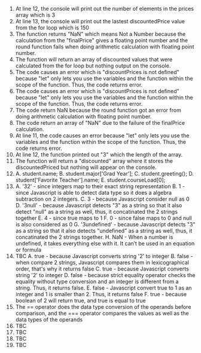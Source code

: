 1. At line 12, the console will print out the number of elements in the prices array which is 3
2. At line 13, the console will print out the lastest discountedPrice value from the for loop which is 150
3. The function returns "NaN" which means Not a Number because the calculation from the  "finalPrice" gives a floating point number and the round function fails when doing arithmetic calculation with floating point number.
4. The function will return an array of discounted values that were calculated from the for loop but nothing output on the console.
5. The code causes an error which is "discountPrices is not defined" because "let" only lets you use the variables and the function within the scope of the function. Thus, the code returns error.
6. The code causes an error which is "discountPrices is not defined" because "let" only lets you use the variables and the function within the scope of the function. Thus, the code returns error.
7. The code return NaN because the round function got an error from doing arithmetic calculation with floating point number.
8. The code return an array of "NaN" due to the failure of the finalPrice calculation.
9. At line 11, the code causes an error because "let" only lets you use the variables and the function within the scope of the function. Thus, the code returns error.
10. At line 12, the function printed out "3" which the length of the array.
11. The function will return a "discounted" array where it stores the discountedPriced but nothing will appear on the console.
12. 
    A. student.name;
    B. student.major['Grad Year'];
    C. student.greeting();
    D. student['Favorite Teacher'].name;
    E. student.courseLoad[0];
13. 
    A. '32' - since integers map to their exact string representation
    B. 1 - since Javascript is able to detect data type so it does a algebra subtraction on 2 integers.
    C. 3 - because Javascript consider null as 0
    D. '3null' - because Javascript detects "3" as a string so that it also detect "null" as a string as well, thus, it concatinated the 2 strings together
    E. 4 - since true maps to 1
    F. 0 - since false maps to 0 and null is also considered as 0
    G. '3undefined' - because Javascript detects "3" as a string so that it also detects "undefined" as a string as well, thus, it concatinated the 2 strings together.
    H. NaN - When a number is undefined, it takes everything else with it. It can’t be used in an equation or formula
14. TBC
    A. true - because Javascript converts string '2' to integer
    B. false - when compare 2 strings, Javascript compares them in lexicographical order, that's why it returns false
    C. true - because Javascript converts string '2' to integer
    D. false - because strict equality operator checks the equality without type conversion and an integer is different from a string. Thus, it returns false.
    E. false - Javascript convert true to 1 as an integer and 1 is smaller than 2. Thus, it returns false
    F. true - because boolean of 2 will return true, and true is equal to true
15. The == operator does the data type conversion of the operands before comparison, and the === operator compares the values as well as the data types of the operands
16. TBC
17. TBC
18. TBC
19. TBC